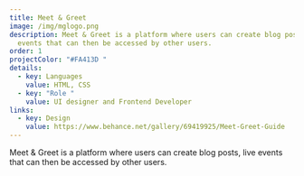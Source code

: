 ```yaml
---
title: Meet & Greet
image: /img/mglogo.png
description: Meet & Greet is a platform where users can create blog posts, live
  events that can then be accessed by other users.
order: 1
projectColor: "#FA413D "
details:
  - key: Languages
    value: HTML, CSS
  - key: "Role "
    value: UI designer and Frontend Developer
links:
  - key: Design
    value: https://www.behance.net/gallery/69419925/Meet-Greet-Guide
---
```

<!--StartFragment-->

Meet & Greet is a platform where users can create blog posts, live events that can then be accessed by other users.

<!--EndFragment-->